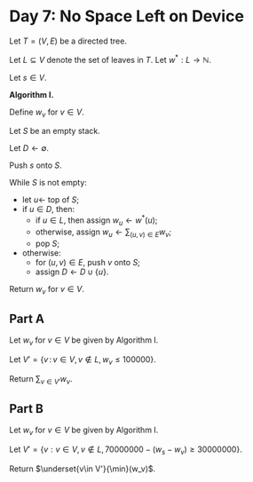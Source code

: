 <!-- day07.md -->
<!-- Licensed under the MIT license. -->

# Day 7: No Space Left on Device

Let $T=(V,E)$ be a directed tree.

Let $L\subseteq V$ denote the set of leaves in $T$. Let $w^\ast:L\to\mathbb{N}$.

Let $s\in V$.

**Algorithm I.**

Define $w_v$ for $v\in V$.

Let $S$ be an empty stack.

Let $D\leftarrow\emptyset$.

Push $s$ onto $S$.

While $S$ is not empty:

* let $u\leftarrow$ top of $S$;
* if $u\in D$, then:
  * if $u\in L$, then assign $w_u\leftarrow w^\ast(u)$;
  * otherwise, assign $w_u\leftarrow\sum_{(u,v)\in E}w_v$;
  * pop $S$;
* otherwise:
  * for $(u,v)\in E$, push $v$ onto $S$;
  * assign $D\leftarrow D\cup\lbrace u\rbrace$.

Return $w_v$ for $v\in V$.

## Part A

Let $w_v$ for $v\in V$ be given by Algorithm I.

Let $V'=\lbrace v\,:\, v\in V,v\notin L, w_v\leq 100000\rbrace$.

Return $\sum_{v\in V'}{w_v}$.

## Part B

Let $w_v$ for $v\in V$ be given by Algorithm I.

Let $V'=\lbrace v:v\in V,v\notin L,70000000-(w_s-w_v)\geq 30000000\rbrace$.

Return $\underset{v\in V'}{\min}(w_v)$.
